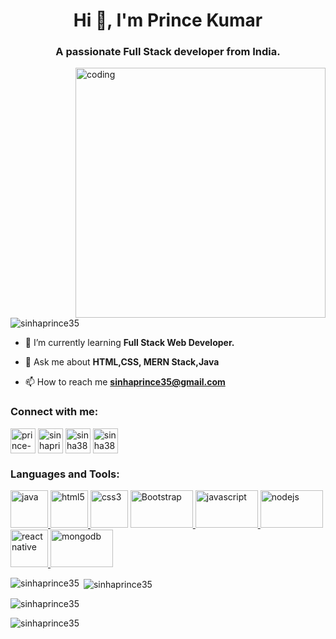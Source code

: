 <h1 align="center">Hi 👋, I'm Prince Kumar</h1>
<h3 align="center">A passionate Full Stack developer from India.</h3>
<img align="right" alt="coding" width="400" src="https://user-images.githubusercontent.com/112944356/196230745-b327fcfe-c843-4892-83db-71522007f408.gif">
<!-- <img align="left" alt="coding" width="200" src="https://camo.githubusercontent.com/db0a55a9e897894470b2e1b8a934da5c32545cdce892ebb9424a4a6b1ef64267/68747470733a2f2f7777772e64616d696573746563686e6f6c6f676965732e636f6d2f696d672f70726f6772616d6d65722e676966"> -->


<p align="left"> <img src="https://komarev.com/ghpvc/?username=sinhaprince35&label=Profile%20views&color=0e75b6&style=flat" alt="sinhaprince35" /> </p>

- 🌱 I’m currently learning **Full Stack Web Developer.**

- 💬 Ask me about **HTML,CSS, MERN Stack,Java**

- 📫 How to reach me **sinhaprince35@gmail.com**

<h3 align="left">Connect with me:</h3>
<p align="left">
<a href="https://linkedin.com/in/prince-sinha-a6849831" target="blank"><img align="center" src="https://www.vectorlogo.zone/logos/linkedin/linkedin-icon.svg" alt="prince-sinha-a6849831" height="40" width="40" /></a>
<a href="https://fb.com/sinhaprince35" target="blank"><img align="center" src="https://www.vectorlogo.zone/logos/facebook/facebook-official.svg" alt="sinhaprince35" height="40" width="40" /></a>
<a href="https://instagram.com/sinha38" target="blank"><img align="center" src="https://www.vectorlogo.zone/logos/instagram/instagram-icon.svg" alt="sinha38" height="40" width="40" /></a>
<a href="https://github.com/sinhaprince35" target="blank"><img align="center" src="https://www.vectorlogo.zone/logos/github/github-tile.svg" alt="sinha38" height="40" width="40" /></a>
</p>

<h3 align="left">Languages and Tools:</h3>
</a> 
 <a href="https://www.java.com" target="_blank" rel="noreferrer"> <img src="https://www.vectorlogo.zone/logos/java/java-icon.svg" alt="java" width="60" height="60"/></a><a href="https://www.w3.org/html/" target="_blank" rel="noreferrer"> <img src="https://www.vectorlogo.zone/logos/w3_html5/w3_html5-icon.svg" alt="html5" width="60" height="60"/> </a><a href="https://www.w3schools.com/css/" target="_blank" rel="noreferrer"> <img src="https://www.vectorlogo.zone/logos/w3_css/w3_css-icon.svg" alt="css3" width="60" height="60"/></a> <a href="https://getbootstrap.com/" target="_blank" rel="noreferrer"> <img src="https://www.vectorlogo.zone/logos/getbootstrap/getbootstrap-ar21.svg" alt="Bootstrap" width="100" height="60"/></a><a href="https://developer.mozilla.org/en-US/docs/Web/JavaScript" target="_blank" rel="noreferrer"> <img src="https://www.vectorlogo.zone/logos/javascript/javascript-ar21.svg" alt="javascript" width="100" height="60"/> </a> <a href="https://nodejs.org" target="_blank" rel="noreferrer"> <img src="https://www.vectorlogo.zone/logos/nodejs/nodejs-ar21.svg" alt="nodejs" width="100" height="60"/> </a><a href="https://reactnative.dev/" target="_blank" rel="noreferrer"> <img src="https://reactnative.dev/img/header_logo.svg" alt="reactnative" width="60" height="60"/> </a><a href="https://www.mongodb.com/" target="_blank" rel="noreferrer"> <img src="https://www.vectorlogo.zone/logos/mongodb/mongodb-ar21.svg" alt="mongodb" width="100" height="60"/> </a></p>

<p><img align="left" src="https://github-readme-stats.vercel.app/api/top-langs?username=sinhaprince35&show_icons=true&locale=en&layout=compact" alt="sinhaprince35" /></p>

<p>&nbsp;<img align="center" src="https://github-readme-stats.vercel.app/api?username=sinhaprince35&show_icons=true&locale=en" alt="sinhaprince35" /></p>

<p><img align="center" src="https://github-readme-streak-stats.herokuapp.com/?user=sinhaprince35&" alt="sinhaprince35" /></p>
<p><img align="left" src="https://github-readme-streak-stats.herokuapp.com/?user=sinhaprince35&show_icons=true&locale=en&layout=compact" alt="sinhaprince35" /></p>

